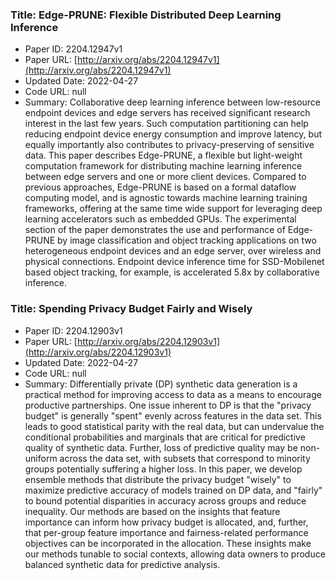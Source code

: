 ### Title: Edge-PRUNE: Flexible Distributed Deep Learning Inference
* Paper ID: 2204.12947v1
* Paper URL: [http://arxiv.org/abs/2204.12947v1](http://arxiv.org/abs/2204.12947v1)
* Updated Date: 2022-04-27
* Code URL: null
* Summary: Collaborative deep learning inference between low-resource endpoint devices
and edge servers has received significant research interest in the last few
years. Such computation partitioning can help reducing endpoint device energy
consumption and improve latency, but equally importantly also contributes to
privacy-preserving of sensitive data. This paper describes Edge-PRUNE, a
flexible but light-weight computation framework for distributing machine
learning inference between edge servers and one or more client devices.
Compared to previous approaches, Edge-PRUNE is based on a formal dataflow
computing model, and is agnostic towards machine learning training frameworks,
offering at the same time wide support for leveraging deep learning
accelerators such as embedded GPUs. The experimental section of the paper
demonstrates the use and performance of Edge-PRUNE by image classification and
object tracking applications on two heterogeneous endpoint devices and an edge
server, over wireless and physical connections. Endpoint device inference time
for SSD-Mobilenet based object tracking, for example, is accelerated 5.8x by
collaborative inference.

### Title: Spending Privacy Budget Fairly and Wisely
* Paper ID: 2204.12903v1
* Paper URL: [http://arxiv.org/abs/2204.12903v1](http://arxiv.org/abs/2204.12903v1)
* Updated Date: 2022-04-27
* Code URL: null
* Summary: Differentially private (DP) synthetic data generation is a practical method
for improving access to data as a means to encourage productive partnerships.
One issue inherent to DP is that the "privacy budget" is generally "spent"
evenly across features in the data set. This leads to good statistical parity
with the real data, but can undervalue the conditional probabilities and
marginals that are critical for predictive quality of synthetic data. Further,
loss of predictive quality may be non-uniform across the data set, with subsets
that correspond to minority groups potentially suffering a higher loss.
  In this paper, we develop ensemble methods that distribute the privacy budget
"wisely" to maximize predictive accuracy of models trained on DP data, and
"fairly" to bound potential disparities in accuracy across groups and reduce
inequality. Our methods are based on the insights that feature importance can
inform how privacy budget is allocated, and, further, that per-group feature
importance and fairness-related performance objectives can be incorporated in
the allocation. These insights make our methods tunable to social contexts,
allowing data owners to produce balanced synthetic data for predictive
analysis.

